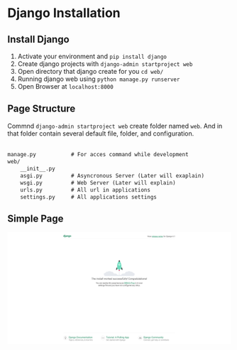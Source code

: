 # Django Installation

## Install Django

1. Activate your environment and `pip install django`
2. Create django projects with `django-admin startproject web`
3. Open directory that django create for you `cd web/`
4. Running django web using `python manage.py runserver`
5. Open Browser at `localhost:8000`

## Page Structure

Commnd `django-admin startproject web` create folder named `web`. And in that folder contain several default file, folder, and configuration.

```

manage.py           # For acces command while development
web/
    __init__.py
    asgi.py         # Asyncronous Server (Later will exaplain)
    wsgi.py         # Web Server (Later will explain)
    urls.py         # All url in applications
    settings.py     # All applications settings

```


## Simple Page

![default page](1.png "default page")